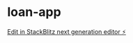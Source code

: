 # loan-app

[Edit in StackBlitz next generation editor ⚡️](https://stackblitz.com/~/github.com/manoj-bhakare-23/loan-app)
